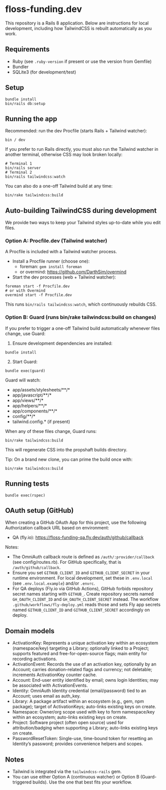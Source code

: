# floss-funding.dev

This repository is a Rails 8 application. Below are instructions for local development, including how TailwindCSS is rebuilt automatically as you work.

## Requirements
- Ruby (see `.ruby-version` if present or use the version from Gemfile)
- Bundler
- SQLite3 (for development/test)

## Setup
```
bundle install
bin/rails db:setup
```

## Running the app
Recommended: run the dev Procfile (starts Rails + Tailwind watcher):
```
bin / dev
```
If you prefer to run Rails directly, you must also run the Tailwind watcher in another terminal, otherwise CSS may look broken locally:
```
# Terminal 1
bin/rails server
# Terminal 2
bin/rails tailwindcss:watch
```
You can also do a one-off Tailwind build at any time:
```
bin/rake tailwindcss:build
```

## Auto-building TailwindCSS during development
We provide two ways to keep your Tailwind styles up-to-date while you edit files.

### Option A: Procfile.dev (Tailwind watcher)
A Procfile is included with a Tailwind watcher process.

- Install a Procfile runner (choose one):
  - foreman: `gem install foreman`
  - or overmind: https://github.com/DarthSim/overmind
- Start the dev processes (web + Tailwind watcher):
```
foreman start -f Procfile.dev
# or with Overmind
overmind start -f Procfile.dev
```
This runs `bin/rails tailwindcss:watch`, which continuously rebuilds CSS.

### Option B: Guard (runs bin/rake tailwindcss:build on changes)
If you prefer to trigger a one-off Tailwind build automatically whenever files change, use Guard:

1) Ensure development dependencies are installed:
```
bundle install
```
2) Start Guard:
```
bundle exec(guard)
```
Guard will watch:
- app/assets/stylesheets/**/*
- app/javascript/**/*
- app/views/**/*
- app/helpers/**/*
- app/components/**/*
- config/**/*
- tailwind.config.* (if present)

When any of these files change, Guard runs:
```
bin/rake tailwindcss:build
```
This will regenerate CSS into the propshaft builds directory.

Tip: On a brand new clone, you can prime the build once with:
```
bin/rake tailwindcss:build
```

## Running tests
```
bundle exec(rspec)
```

## OAuth setup (GitHub)
When creating a GitHub OAuth App for this project, use the following Authorization callback URL based on environment:

- QA (fly.io): https://floss-funding-qa.fly.dev/auth/github/callback

Notes:
- The OmniAuth callback route is defined as `/auth/:provider/callback` (see config/routes.rb). For GitHub specifically, that is `/auth/github/callback`.
- Ensure you set `GITHUB_CLIENT_ID` and `GITHUB_CLIENT_SECRET` in your runtime environment. For local development, set these in `.env.local` (see `.env.local.example`) and/or `.envrc`.
- For QA deploys (Fly.io via GitHub Actions), GitHub forbids repository secret names starting with `GITHUB_`. Create repository secrets named `GH_OAUTH_CLIENT_ID` and `GH_OAUTH_CLIENT_SECRET` instead. The workflow `.github/workflows/fly-deploy.yml` reads those and sets Fly app secrets named `GITHUB_CLIENT_ID` and `GITHUB_CLIENT_SECRET` accordingly on deploy.

## Domain models
- ActivationKey: Represents a unique activation key within an ecosystem (namespace/key) targeting a Library; optionally linked to a Project; supports featured and free-for-open-source flags; main entity for recording activations.
- ActivationEvent: Records the use of an activation key, optionally by an Account; carries donation-related flags and currency; not deletable; increments ActivationKey counter cache.
- Account: End-user entity identified by email; owns login Identities; may be associated with ActivationEvents.
- Identity: OmniAuth Identity credential (email/password) tied to an Account; uses email as auth_key.
- Library: A package artifact within an ecosystem (e.g., gem, npm package); target of ActivationKeys; auto-links existing keys on create.
- Namespace: Owner/org scope used with key to form namespace/key within an ecosystem; auto-links existing keys on create.
- Project: Software project (often open source) used for attribution/badging when supporting a Library; auto-links existing keys on create.
- PasswordResetToken: Single-use, time-bound token for resetting an Identity’s password; provides convenience helpers and scopes.

## Notes
- Tailwind is integrated via the `tailwindcss-rails` gem.
- You can use either Option A (continuous watcher) or Option B (Guard-triggered builds). Use the one that best fits your workflow.
